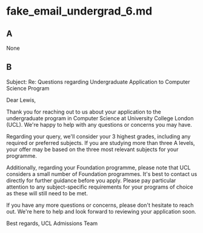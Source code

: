 # fake_email_undergrad_6.md

## A

None

## B

Subject: Re: Questions regarding Undergraduate Application to Computer Science Program

Dear Lewis,

Thank you for reaching out to us about your application to the undergraduate program in Computer Science at University College London (UCL). We're happy to help with any questions or concerns you may have.

Regarding your query, we'll consider your 3 highest grades, including any required or preferred subjects. If you are studying more than three A levels, your offer may be based on the three most relevant subjects for your programme.

Additionally, regarding your Foundation programme, please note that UCL considers a small number of Foundation programmes. It's best to contact us directly for further guidance before you apply. Please pay particular attention to any subject-specific requirements for your programs of choice as these will still need to be met.

If you have any more questions or concerns, please don't hesitate to reach out. We're here to help and look forward to reviewing your application soon.

Best regards,
UCL Admissions Team



